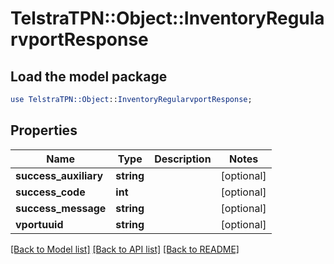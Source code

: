 # TelstraTPN::Object::InventoryRegularvportResponse

## Load the model package
```perl
use TelstraTPN::Object::InventoryRegularvportResponse;
```

## Properties
Name | Type | Description | Notes
------------ | ------------- | ------------- | -------------
**success_auxiliary** | **string** |  | [optional] 
**success_code** | **int** |  | [optional] 
**success_message** | **string** |  | [optional] 
**vportuuid** | **string** |  | [optional] 

[[Back to Model list]](../README.md#documentation-for-models) [[Back to API list]](../README.md#documentation-for-api-endpoints) [[Back to README]](../README.md)



